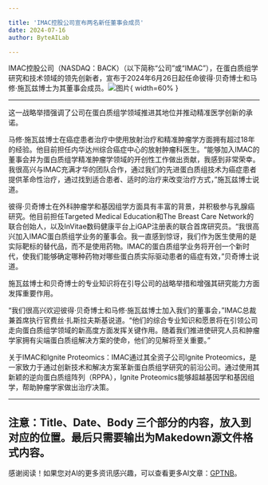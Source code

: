 ```yaml
---

title: 'IMAC控股公司宣布两名新任董事会成员'
date: 2024-07-16
author: ByteAILab

---
```


IMAC控股公司（NASDAQ：BACK）（以下简称“公司”或“IMAC”），在蛋白质组学研究和技术领域的领先创新者，宣布于2024年6月26日起任命彼得·贝奇博士和马修·施瓦兹博士为其董事会成员。![图片](https://ai-techpark.com/wp-content/uploads/2024/07/IMAC-Holdings-960x540.jpg){ width=60% }

---
这一战略举措强调了公司在蛋白质组学领域推进其地位并推动精准医学创新的承诺。

马修·施瓦兹博士在癌症患者治疗中使用放射治疗和精准肿瘤学方面拥有超过18年的经验。他目前担任内华达州综合癌症中心的放射肿瘤科医生。“能够加入IMAC的董事会并为蛋白质组学精准肿瘤学领域的开创性工作做出贡献，我感到非常荣幸。我很高兴与IMAC充满才华的团队合作，通过我们的先进蛋白质组技术为癌症患者提供革命性治疗，通过找到适合患者、适时的治疗来改变治疗方式，”施瓦兹博士说道。

彼得·贝奇博士在外科肿瘤学和基因组学方面具有丰富的背景，并积极参与乳腺癌研究。他目前担任Targeted Medical Education和The Breast Care Network的联合创始人，以及InVitae数码健康平台上iGAP注册表的联合首席研究员。“我很高兴加入IMAC蛋白质组学业务的董事会。我一直感到惊讶，我们作为医生使用的是实际靶标的替代品，而不是使用药物。IMAC的蛋白质组学业务将开创一个新时代，使我们能够确定哪种药物对哪些蛋白质实际驱动患者的癌症有效，”贝奇博士说道。

施瓦兹博士和贝奇博士的专业知识将在引导公司的战略举措和增强其研究能力方面发挥重要作用。

“我们很高兴欢迎彼得·贝奇博士和马修·施瓦兹博士加入我们的董事会，”IMAC总裁兼首席执行官费丝·扎斯拉夫斯基说道。“他们的综合专业知识和愿景将在引领公司走向蛋白质组学领域的新高度方面发挥关键作用。随着我们推进使研究人员和肿瘤学家拥有尖端蛋白质组解决方案的使命，他们的见解将至关重要。”

关于IMAC和Ignite Proteomics：IMAC通过其全资子公司Ignite Proteomics，是一家致力于通过创新技术和解决方案革新蛋白质组学研究的前沿公司。通过使用其新颖的逆向蛋白质组阵列（RPPA），Ignite Proteomics能够超越基因学和基因组学，帮助肿瘤学家做出治疗决策。

---

注意：Title、Date、Body 三个部分的内容，放入到对应的位置。最后只需要输出为Makedown源文件格式内容。
---
感谢阅读！如果您对AI的更多资讯感兴趣，可以查看更多AI文章：[GPTNB](https://gptnb.com)。